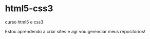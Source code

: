 # html5-css3
 curso html5 e css3

Estou aprendendo a criar sites e agr vou gerenciar meus repositórios!
